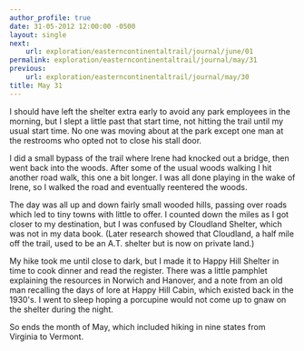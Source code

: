 ```yaml
---
author_profile: true
date: 31-05-2012 12:00:00 -0500
layout: single
next:
    url: exploration/easterncontinentaltrail/journal/june/01
permalink: exploration/easterncontinentaltrail/journal/may/31
previous:
    url: exploration/easterncontinentaltrail/journal/may/30
title: May 31
---
```

I should have left the shelter extra early to avoid any park employees in the morning, but I slept a little past that start time, not hitting the trail until my usual start time. No one was moving about at the park except one man at the restrooms who opted not to close his stall door.

I did a small bypass of the trail where Irene had knocked out a bridge, then went back into the woods. After some of the usual woods walking I hit another road walk, this one a bit longer. I was all done playing in the wake of Irene, so I walked the road and eventually reentered the woods.

The day was all up and down fairly small wooded hills, passing over roads which led to tiny towns with little to offer. I counted down the miles as I got closer to my destination, but I was confused by Cloudland Shelter, which was not in my data book. (Later research showed that Cloudland, a half mile off the trail, used to be an A.T. shelter but is now on private land.)

My hike took me until close to dark, but I made it to Happy Hill Shelter in time to cook dinner and read the register. There was a little pamphlet explaining the resources in Norwich and Hanover, and a note from an old man recalling the days of lore at Happy Hill Cabin, which existed back in the 1930's. I went to sleep hoping a porcupine would not come up to gnaw on the shelter during the night.

So ends the month of May, which included hiking in nine states from Virginia to Vermont.
